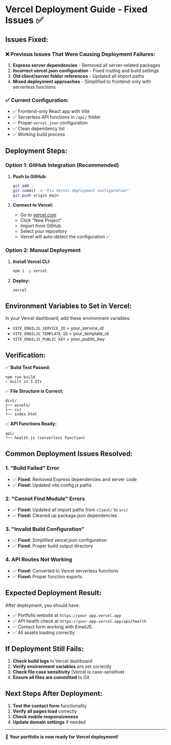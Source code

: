 # Vercel Deployment Guide - Fixed Issues ✅

## Issues Fixed:

### ❌ **Previous Issues That Were Causing Deployment Failures:**
1. **Express server dependencies** - Removed all server-related packages
2. **Incorrect vercel.json configuration** - Fixed routing and build settings
3. **Old client/server folder references** - Updated all import paths
4. **Mixed deployment approaches** - Simplified to frontend-only with serverless functions

### ✅ **Current Configuration:**
- ✅ Frontend-only React app with Vite
- ✅ Serverless API functions in `/api/` folder
- ✅ Proper `vercel.json` configuration
- ✅ Clean dependency list
- ✅ Working build process

## Deployment Steps:

### Option 1: GitHub Integration (Recommended)
1. **Push to GitHub:**
   ```bash
   git add .
   git commit -m "Fix Vercel deployment configuration"
   git push origin main
   ```

2. **Connect to Vercel:**
   - Go to [vercel.com](https://vercel.com)
   - Click "New Project"
   - Import from GitHub
   - Select your repository
   - Vercel will auto-detect the configuration ✅

### Option 2: Manual Deployment
1. **Install Vercel CLI:**
   ```bash
   npm i -g vercel
   ```

2. **Deploy:**
   ```bash
   vercel
   ```

## Environment Variables to Set in Vercel:

In your Vercel dashboard, add these environment variables:
- `VITE_EMAILJS_SERVICE_ID` = your_service_id
- `VITE_EMAILJS_TEMPLATE_ID` = your_template_id  
- `VITE_EMAILJS_PUBLIC_KEY` = your_public_key

## Verification:

✅ **Build Test Passed:**
```
npm run build
✓ built in 3.57s
```

✅ **File Structure is Correct:**
```
dist/
├── assets/
├── cv/
└── index.html
```

✅ **API Functions Ready:**
```
api/
└── health.js (serverless function)
```

## Common Deployment Issues Resolved:

### 1. **"Build Failed" Error**
- ✅ **Fixed:** Removed Express dependencies and server code
- ✅ **Fixed:** Updated vite.config.js paths

### 2. **"Cannot Find Module" Errors**
- ✅ **Fixed:** Updated all import paths from `client/` to `src/`
- ✅ **Fixed:** Cleaned up package.json dependencies

### 3. **"Invalid Build Configuration"**
- ✅ **Fixed:** Simplified vercel.json configuration
- ✅ **Fixed:** Proper build output directory

### 4. **API Routes Not Working**
- ✅ **Fixed:** Converted to Vercel serverless functions
- ✅ **Fixed:** Proper function exports

## Expected Deployment Result:

After deployment, you should have:
- ✅ Portfolio website at `https://your-app.vercel.app`
- ✅ API health check at `https://your-app.vercel.app/api/health`
- ✅ Contact form working with EmailJS
- ✅ All assets loading correctly

## If Deployment Still Fails:

1. **Check build logs** in Vercel dashboard
2. **Verify environment variables** are set correctly
3. **Check file case sensitivity** (Vercel is case-sensitive)
4. **Ensure all files are committed** to Git

## Next Steps After Deployment:

1. **Test the contact form** functionality
2. **Verify all pages load** correctly
3. **Check mobile responsiveness**
4. **Update domain settings** if needed

---

🎉 **Your portfolio is now ready for Vercel deployment!**
